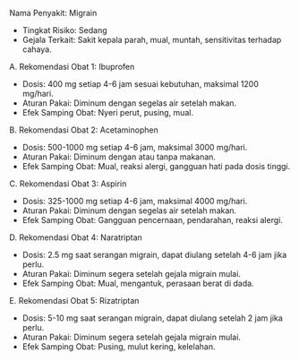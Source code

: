 Nama Penyakit: Migrain  

- Tingkat Risiko: Sedang  
- Gejala Terkait: Sakit kepala parah, mual, muntah, sensitivitas terhadap cahaya.  

A. Rekomendasi Obat 1: Ibuprofen  
  - Dosis: 400 mg setiap 4-6 jam sesuai kebutuhan, maksimal 1200 mg/hari.  
  - Aturan Pakai: Diminum dengan segelas air setelah makan.  
  - Efek Samping Obat: Nyeri perut, pusing, mual.  

B. Rekomendasi Obat 2: Acetaminophen  
  - Dosis: 500-1000 mg setiap 4-6 jam, maksimal 3000 mg/hari.  
  - Aturan Pakai: Diminum dengan atau tanpa makanan.  
  - Efek Samping Obat: Mual, reaksi alergi, gangguan hati pada dosis tinggi.  

C. Rekomendasi Obat 3: Aspirin  
  - Dosis: 325-1000 mg setiap 4-6 jam, maksimal 4000 mg/hari.  
  - Aturan Pakai: Diminum dengan segelas air setelah makan.  
  - Efek Samping Obat: Gangguan pencernaan, pendarahan, reaksi alergi.  

D. Rekomendasi Obat 4: Naratriptan  
  - Dosis: 2.5 mg saat serangan migrain, dapat diulang setelah 4-6 jam jika perlu.  
  - Aturan Pakai: Diminum segera setelah gejala migrain mulai.  
  - Efek Samping Obat: Mual, mengantuk, perasaan berat di dada.  

E. Rekomendasi Obat 5: Rizatriptan  
  - Dosis: 5-10 mg saat serangan migrain, dapat diulang setelah 2 jam jika perlu.  
  - Aturan Pakai: Diminum segera setelah gejala migrain mulai.  
  - Efek Samping Obat: Pusing, mulut kering, kelelahan.